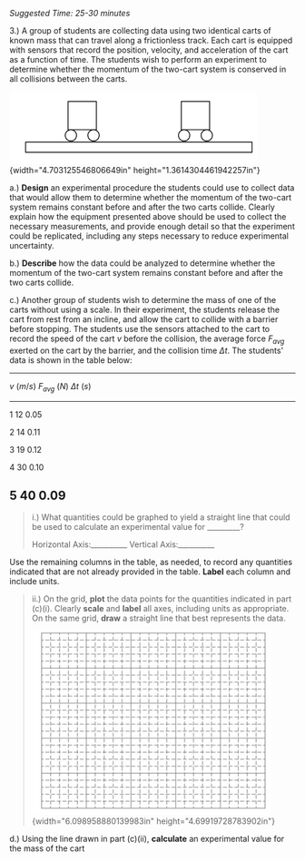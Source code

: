 *Suggested Time: 25-30 minutes*

3.) A group of students are collecting data using two identical carts of
known mass that can travel along a frictionless track. Each cart is
equipped with sensors that record the position, velocity, and
acceleration of the cart as a function of time. The students wish to
perform an experiment to determine whether the momentum of the two-cart
system is conserved in all collisions between the carts.

![](media/image1.png){width="4.703125546806649in"
height="1.3614304461942257in"}

a.) **Design** an experimental procedure the students could use to
collect data that would allow them to determine whether the momentum of
the two-cart system remains constant before and after the two carts
collide. Clearly explain how the equipment presented above should be
used to collect the necessary measurements, and provide enough detail so
that the experiment could be replicated, including any steps necessary
to reduce experimental uncertainty.

b.) **Describe** how the data could be analyzed to determine whether the
momentum of the two-cart system remains constant before and after the
two carts collide.

c.) Another group of students wish to determine the mass of one of the
carts without using a scale. In their experiment, the students release
the cart from rest from an incline, and allow the cart to collide with a
barrier before stopping. The students use the sensors attached to the
cart to record the speed of the cart $v$ before the collision, the
average force $F_{avg}$ exerted on the cart by the barrier, and the
collision time $\Delta t$. The students' data is shown in the table
below:

  -----------------------------------------------------------------------
  $v\ (m/s)$        $F_{avg}\ (N)$    $\Delta t\ (s)$   
  ----------------- ----------------- ----------------- -----------------
  1                 12                0.05              

  2                 14                0.11              

  3                 19                0.12              

  4                 30                0.10              

  5                 40                0.09              
  -----------------------------------------------------------------------

> i.) What quantities could be graphed to yield a straight line that
> could be used to calculate an experimental value for
> \_\_\_\_\_\_\_\_\_?
>
> Horizontal Axis:\_\_\_\_\_\_\_\_\_\_ Vertical
> Axis:\_\_\_\_\_\_\_\_\_\_

Use the remaining columns in the table, as needed, to record any
quantities indicated that are not already provided in the table.
**Label** each column and include units.

> ii.) On the grid, **plot** the data points for the quantities
> indicated in part (c)(i). Clearly **scale** and **label** all axes,
> including units as appropriate. On the same grid, **draw** a straight
> line that best represents the data.
>
> ![](../../common/grid.png){width="6.098958880139983in"
> height="4.69919728783902in"}

d.) Using the line drawn in part (c)(ii), **calculate** an experimental
value for the mass of the cart
